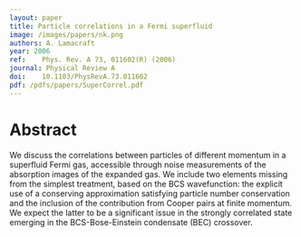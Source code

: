 ```yaml
---
layout: paper
title: Particle correlations in a Fermi superfluid
image: /images/papers/nk.png
authors: A. Lamacraft
year: 2006
ref: 	Phys. Rev. A 73, 011602(R) (2006)
journal: Physical Review A
doi: 	10.1103/PhysRevA.73.011602
pdf: /pdfs/papers/SuperCorrel.pdf
---
```


# Abstract

We discuss the correlations between particles of different momentum in a superfluid Fermi gas, accessible through noise measurements of the absorption images of the expanded gas. We include two elements missing from the simplest treatment, based on the BCS wavefunction: the explicit use of a conserving approximation satisfying particle number conservation and the inclusion of the contribution from Cooper pairs at finite momentum. We expect the latter to be a significant issue in the strongly correlated state emerging in the BCS-Bose-Einstein condensate (BEC) crossover.
